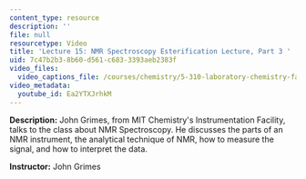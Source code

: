 ```yaml
---
content_type: resource
description: ''
file: null
resourcetype: Video
title: 'Lecture 15: NMR Spectroscopy Esterification Lecture, Part 3 '
uid: 7c47b2b3-8b60-d561-c683-3393aeb2383f
video_files:
  video_captions_file: /courses/chemistry/5-310-laboratory-chemistry-fall-2019/video-lectures/lecture-15-nmr-spectroscopy-esterification/Ea2YTXJrhkM.vtt
video_metadata:
  youtube_id: Ea2YTXJrhkM
---
```


**Description:** John Grimes, from MIT Chemistry's Instrumentation Facility, talks to the class about NMR Spectroscopy. He discusses the parts of an NMR instrument, the analytical technique of NMR, how to measure the signal, and how to interpret the data.

**Instructor:** John Grimes
